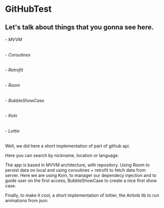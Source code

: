 # GitHubTest

## Let's talk about things that you gonna see here.

###### - MVVM
###### - Coroutines
###### - Retrofit
###### - Room
###### - BubbleShowCase
###### - Koin
###### - Lottie

Well, we did here a short implementation of part of github api. 

Here you can search by nickname, location or language.

The app is based in MVVM architecture, with repository. Using Room to persist data on local and using coroutines + retrofit to fetch data from server.
Here we are using Koin, to manager our dependecy injection and to guide user on the first access, BubbleShowCase to create a nice first show case.

Finally, to make it cool, a short implementation of lottier, the Airbnb lib to run animations from json.
